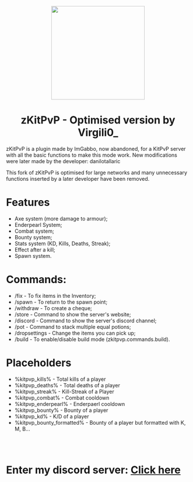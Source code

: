 <div align="center">
<img src="https://cdn.discordapp.com/attachments/1178053126637494372/1267059865591742474/zKitPvP.png?ex=66a768f4&is=66a61774&hm=66cfeb0a901e18e4bbfa9404c93e2c5d01d8614151a7161080f6221530cff1e7&" width="256">
<h1>zKitPvP - Optimised version by Virgili0_ </h1>
</div>
<p>zKitPvP is a plugin made by ImGabbo, now abandoned, for a KitPvP server with all the basic functions to make this mode work. New modifications were later made by the developer: danilotallaric

This fork of zKitPvP is optimised for large networks and many unnecessary functions inserted by a later developer have been removed. 
</p>



# Features
- Axe system (more damage to armour);
- Enderpearl System;
- Combat system;
- Bounty system;
- Stats system (KD, Kills, Deaths, Streak); 
- Effect after a kill;
- Spawn system.


# Commands:
- /fix - To fix items in the Inventory;
- /spawn - To return to the spawn point;
- /withdraw <money> - To create a cheque;
- /store - Command to show the server's website;
- /discord - Command to show the server's discord channel;
- /pot - Command to stack multiple equal potions;
- /dropsettings - Change the items you can pick up;
- /build - To enable/disable build mode (zkitpvp.commands.build).

# Placeholders
- %kitpvp_kills% - Total kills of a player
- %kitpvp_deaths% - Total deaths of a player
- %kitpvp_streak% - Kill-Streak of a Player
- %kitpvp_combat% - Combat cooldown
- %kitpvp_enderpearl% - Enderpaerl cooldown 
- %kitpvp_bounty% - Bounty of a player
- %kitpvp_kd% - K/D of a player
- %kitpvp_bounty_formatted% - Bounty of a player but formatted with K, M, B...


<br><br>
<h1>Enter my discord server: <a href="https://dsc.gg/betterdevelopment">Click here</a></h1>
